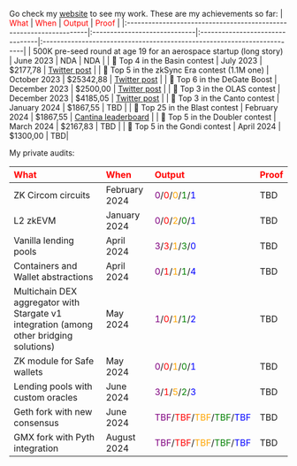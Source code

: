 Go check my [website](http://tinyurl.com/nethoxa) to see my work. These are my achievements so far:
|                    <font color="red">What</font>                    | <font color="red">When</font> | <font color="red">Output</font> |                      <font color="red">Proof</font>                      |
|:-------------------------------------------------------------------|:-----------------------------|:--------------------------------|:------------------------------------------------------------------------|
| 500K pre-seed round at age 19 for an aerospace startup (long story) |           June 2023           | NDA                             |                                   NDA                                    |
|                    🏅 Top 4 in the Basin contest                      |           July 2023           | $2177,78                        | [Twitter post](https://twitter.com/code4rena/status/1696711905036149044) |
|                 🏅 Top 5 in the zkSync Era contest (1.1M one)                  |         October 2023          | $25342,88                             |                                   [Twitter post](https://twitter.com/code4rena/status/1747748054822682874)                                    |
|                     🏅 Top 6 in the DeGate Boost                      |         December 2023         | $2500,00                        | [Twitter post](https://twitter.com/immunefi/status/1738013656099831874)  |
|                     🥉 Top 3 in the OLAS contest                      |         December 2023         | $4185,05                        | [Twitter post](https://twitter.com/code4rena/status/1752042429484523523)  |
| 🥉 Top 3 in the Canto contest | January 2024 | $1867,55 | TBD | 
| 🏅 Top 25 in the Blast contest | February 2024 | $1867,55 | [Cantina leaderboard](https://cantina.xyz/competitions/c90131b4-5c7c-4ebc-a1f3-8002d219bfe0/leaderboard) | 
| 🏅 Top 5 in the Doubler contest | March 2024 | $2167,83 | TBD | 
| 🏅 Top 5 in the Gondi contest | April 2024 | $1300,00 | TBD| 

My private audits:

|                    <font color="red">What</font>                    | <font color="red">When</font> |                      <font color="red">Output</font>                      |                      <font color="red">Proof</font>                      |
|:-------------------------------------------------------------------|:-----------------------------|:------------------------------------------------------------------------|:------------------------------------------------------------------------|
| ZK Circom circuits | February 2024 | <font color="purple">0</font>/<font color="red">0</font>/<font color="orange">0</font>/<font color="green">1</font>/<font color="blue">1</font>| TBD |
| L2 zkEVM | January 2024 | <font color="purple">0</font>/<font color="red">0</font>/<font color="orange">2</font>/<font color="green">0</font>/<font color="blue">1</font>| TBD |
| Vanilla lending pools | April 2024 | <font color="purple">3</font>/<font color="red">3</font>/<font color="orange">1</font>/<font color="green">3</font>/<font color="blue">0</font>| TBD |
| Containers and Wallet abstractions | April 2024 | <font color="purple">0</font>/<font color="red">1</font>/<font color="orange">1</font>/<font color="green">1</font>/<font color="blue">4</font>| TBD |
| Multichain DEX aggregator with Stargate v1 integration (among other bridging solutions) | May 2024 | <font color="purple">1</font>/<font color="red">0</font>/<font color="orange">1</font>/<font color="green">1</font>/<font color="blue">2</font>| TBD | 
| ZK module for Safe wallets | May 2024 | <font color="purple">0</font>/<font color="red">0</font>/<font color="orange">1</font>/<font color="green">0</font>/<font color="blue">1</font>| TBD | 
| Lending pools with custom oracles | June 2024 | <font color="purple">3</font>/<font color="red">1</font>/<font color="orange">5</font>/<font color="green">2</font>/<font color="blue">3</font>| TBD | 
| Geth fork with new consensus | June 2024 | <font color="purple">TBF</font>/<font color="red">TBF</font>/<font color="orange">TBF</font>/<font color="green">TBF</font>/<font color="blue">TBF</font>| TBD | 
| GMX fork with Pyth integration | August 2024 | <font color="purple">TBF</font>/<font color="red">TBF</font>/<font color="orange">TBF</font>/<font color="green">TBF</font>/<font color="blue">TBF</font>| TBD | 
